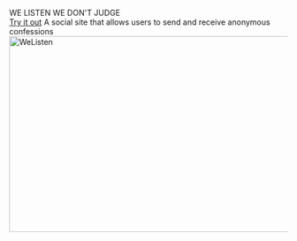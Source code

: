 WE LISTEN WE DON'T JUDGE  
[Try it out](https://dontjudge.vercel.app)
A social site that allows users to send and receive anonymous confessions
<img width="765" height="355" alt="WeListen" src="https://github.com/user-attachments/assets/f064619b-7ad8-40c9-adb1-d35e2c81cb67" />
